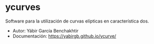# ycurves

Software para la utilización de curvas elípticas en característica dos.

- Autor: Yábir García Benchakhtir
- Documentación: https://yabirgb.github.io/ycurve/
